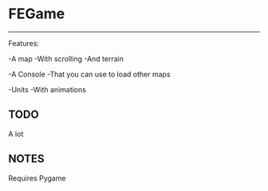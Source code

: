 # FEGame
--------
Features:

-A map
-With scrolling
-And terrain

-A Console
-That you can use to load other maps

-Units
-With animations

TODO
----
A lot

NOTES
-----
Requires Pygame
